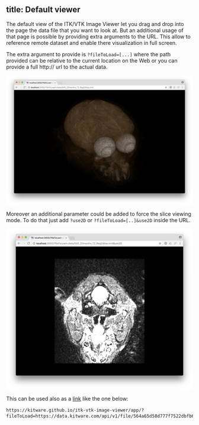 title: Default viewer
---

The default view of the ITK/VTK Image Viewer let you drag and drop into the page the data file that you want to look at.
But an additional usage of that page is possible by providing extra arguments to the URL. This allow to reference remote dataset and enable there visualization in full screen.

The extra argument to provide is `?fileToLoad=[...]` where the path provided can be relative to the current location on the Web or you can provide a full http:// url to the actual data.

![ItkVtkImageViewer](./dataViewer.jpg)

Moreover an additional parameter could be added to force the slice viewing mode. To do that just add `?use2D` or `?fileToLoad=[..]&use2D` inside the URL. 

![ItkVtkImageViewer2D](./2dViewer.jpg)

This can be used also as a [link](https://kitware.github.io/itk-vtk-image-viewer/app/?fileToLoad=https://data.kitware.com/api/v1/file/564a65d58d777f7522dbfb61/download/data.nrrd) like the one below:

```
https://kitware.github.io/itk-vtk-image-viewer/app/?fileToLoad=https://data.kitware.com/api/v1/file/564a65d58d777f7522dbfb61/download/data.nrrd
```
